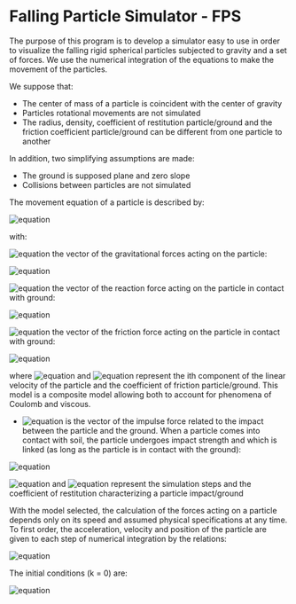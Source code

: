 # Falling Particle Simulator - FPS

The purpose of this program is to develop a simulator easy to use in order to visualize the falling rigid spherical particles subjected to gravity and a set of forces. We use the numerical integration of the equations to make the movement of the particles.

We suppose that:
- The center of mass of a particle is coincident with the center of gravity
- Particles rotational movements are not simulated
- The radius, density, coefficient of restitution particle/ground and the friction coefficient particle/ground can be different from one particle to another

In addition, two simplifying assumptions are made:
- The ground is supposed plane and zero slope 
- Collisions between particles are not simulated

The movement equation of a particle is described by:

![equation](http://www.sciweavers.org/download/Tex2Img_1456526547.png)

with:

![equation](http://www.sciweavers.org/download/Tex2Img_1456526628.png) the vector of the gravitational forces acting on the particle:

![equation](http://www.sciweavers.org/download/Tex2Img_1456527329.png)

![equation](http://www.sciweavers.org/download/Tex2Img_1456526682.png) the vector of the reaction force acting on the particle in contact with ground:

![equation](http://www.sciweavers.org/download/Tex2Img_1456527649.png)

![equation](http://www.sciweavers.org/download/Tex2Img_1456527164.png) the vector of the friction force acting on the particle in contact with ground:

![equation](http://www.sciweavers.org/download/Tex2Img_1456533016.png)

where ![equation](http://www.sciweavers.org/download/Tex2Img_1456529475.png) and ![equation](http://www.sciweavers.org/download/Tex2Img_1456529632.png)
represent the ith component of the linear velocity of the particle and the coefficient of friction particle/ground. This model is a composite model allowing both to account for phenomena of Coulomb and viscous.

- ![equation](http://www.sciweavers.org/download/Tex2Img_1456527148.png) is the vector of the impulse force related to the impact between the particle and the ground.
When a particle comes into contact with soil, the particle undergoes impact strength and which is linked (as long as the particle is in contact with the ground):

![equation](http://www.sciweavers.org/download/Tex2Img_1456532916.png)

![equation](http://www.sciweavers.org/download/Tex2Img_1456529864.png) and ![equation](http://www.sciweavers.org/download/Tex2Img_1456529911.png) represent the simulation steps and the coefficient of restitution characterizing a particle impact/ground

With the model selected, the calculation of the forces acting on a particle depends only on its speed and assumed physical specifications at any time. To first order, the acceleration, velocity and position of the particle are given to each step of numerical integration by the relations:

![equation](http://www.sciweavers.org/download/Tex2Img_1456534047.png)

The initial conditions (k = 0) are: 

![equation](http://www.sciweavers.org/download/Tex2Img_1456535016.png) 

